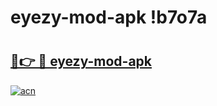 # eyezy-mod-apk !b7o7a

# <h2><a href="https://253831.esa.edu.pl?title=eyezy-mod-apk&ref=b7o7a">🔗👉 🔴 eyezy-mod-apk</a></h2>

[![acn](https://github.com/user-attachments/assets/0f9c940e-d8b0-45ae-aac7-cd30a18b3e1c)](https://253831.esa.edu.pl?title=eyezy-mod-apk&ref=b7o7a)

